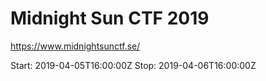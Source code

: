 # Midnight Sun CTF 2019

https://www.midnightsunctf.se/

Start: 2019-04-05T16:00:00Z
Stop: 2019-04-06T16:00:00Z
